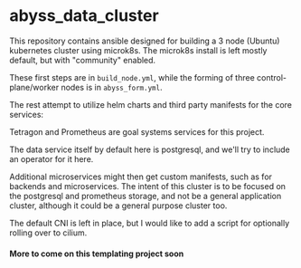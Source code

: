 # abyss_data_cluster

This repository contains ansible designed for building a 3 node (Ubuntu) kubernetes cluster using microk8s.
The microk8s install is left mostly default, but with "community" enabled.

These first steps are in `build_node.yml`, while the forming of three control-plane/worker nodes is in `abyss_form.yml`.

The rest attempt to utilize helm charts and third party manifests for the core services:

Tetragon and Prometheus are goal systems services for this project. 

The data service itself by default here is postgresql, and we'll try to include an operator for it here.

Additional microservices might then get custom manifests, such as for backends and microservices. The intent of this cluster
is to be focused on the postgresql and prometheus storage, and not be a general application cluster, although it could
be a general purpose cluster too.

The default CNI is left in place, but I would like to add a script for optionally rolling over to cilium.

#### More to come on this templating project soon
